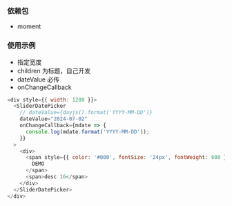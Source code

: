 ### 依赖包

- moment

### 使用示例

- 指定宽度
- children 为标题，自己开发
- dateValue 必传
- onChangeCallback

```javascript
<div style={{ width: 1200 }}>
  <SliderDatePicker
    // dateValue={dayjs().format('YYYY-MM-DD')}
    dateValue="2024-07-02"
    onChangeCallback={mdate => {
      console.log(mdate.format('YYYY-MM-DD'));
    }}
  >
    <div>
      <span style={{ color: '#000', fontSize: '24px', fontWeight: 600 }}>
        DEMO
      </span>
      <span>desc 16</span>
    </div>
  </SliderDatePicker>
</div>
```
